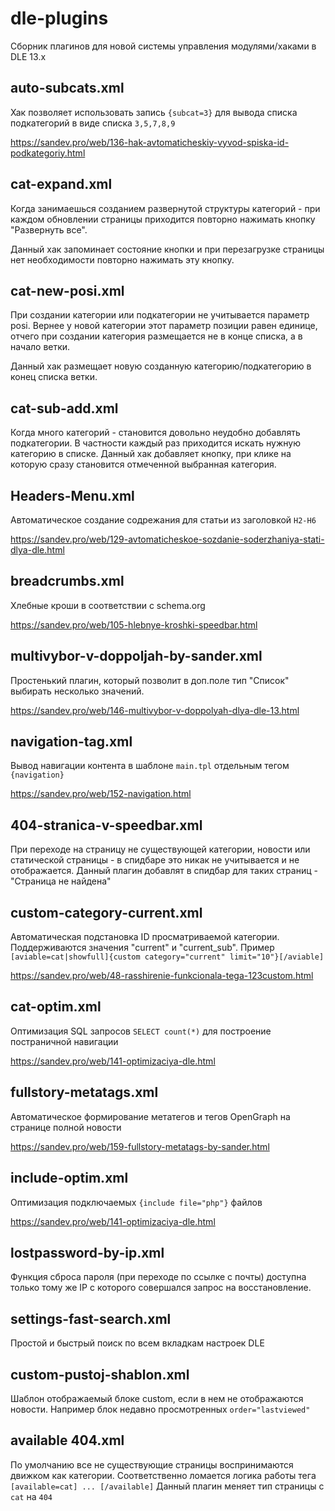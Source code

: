 # dle-plugins
Сборник плагинов для новой системы управления модулями/хаками в DLE 13.x

## auto-subcats.xml
Хак позволяет использовать запись `{subcat=3}` для вывода списка подкатегорий в виде списка `3,5,7,8,9`

https://sandev.pro/web/136-hak-avtomaticheskiy-vyvod-spiska-id-podkategoriy.html

## cat-expand.xml
Когда занимаешься созданием развернутой структуры категорий - при каждом обновлении страницы приходится повторно нажимать кнопку "Развернуть все".

Данный хак запоминает состояние кнопки и при перезагрузке страницы нет необходимости повторно нажимать эту кнопку.

## cat-new-posi.xml
При создании категории или подкатегории не учитывается параметр posi. Вернее у новой категории этот параметр позиции равен единице, отчего при создании категория размещается не в конце списка, а в начало ветки.

Данный хак размещает новую созданную категорию/подкатегорию в конец списка ветки.

## cat-sub-add.xml
Когда много категорий - становится довольно неудобно добавлять подкатегории. В частности каждый раз приходится искать нужную категорию в списке.
Данный хак добавляет кнопку, при клике на которую сразу становится отмеченной выбранная категория.

## Headers-Menu.xml
Автоматическое создание содрежания для статьи из заголовкой `H2-H6`

https://sandev.pro/web/129-avtomaticheskoe-sozdanie-soderzhaniya-stati-dlya-dle.html

## breadcrumbs.xml
Хлебные кроши в соответствии с schema.org

https://sandev.pro/web/105-hlebnye-kroshki-speedbar.html

## multivybor-v-doppoljah-by-sander.xml
Простенький плагин, который позволит в доп.поле тип "Список" выбирать несколько значений.

https://sandev.pro/web/146-multivybor-v-doppolyah-dlya-dle-13.html

## navigation-tag.xml
Вывод навигации контента в шаблоне `main.tpl` отдельным тегом `{navigation}`

https://sandev.pro/web/152-navigation.html

## 404-stranica-v-speedbar.xml
При переходе на страницу не существующей категории, новости или статической страницы - в спидбаре это никак не учитывается и не отображается. Данный плагин добавлят в спидбар для таких страниц - "Страница не найдена"

## custom-category-current.xml
Автоматическая подстановка ID просматриваемой категории. Поддерживаются значения "current" и "current_sub".
Пример `[aviable=cat|showfull]{custom category="current" limit="10"}[/aviable]`

https://sandev.pro/web/48-rasshirenie-funkcionala-tega-123custom.html

## cat-optim.xml
Оптимизация SQL запросов `SELECT count(*)` для построение постраничной навигации

https://sandev.pro/web/141-optimizaciya-dle.html

## fullstory-metatags.xml
Автоматическое формирование метатегов и тегов OpenGraph на странице полной новости

https://sandev.pro/web/159-fullstory-metatags-by-sander.html

## include-optim.xml
Оптимизация подключаемых `{include file="php"}` файлов

https://sandev.pro/web/141-optimizaciya-dle.html

## lostpassword-by-ip.xml
Функция сброса пароля (при переходе по ссылке с почты) доступна только тому же IP с которого совершался запрос на восстановление.

## settings-fast-search.xml
Простой и быстрый поиск по всем вкладкам настроек DLE

## custom-pustoj-shablon.xml
Шаблон отображаемый блоке custom, если в нем не отображаются новости. Например блок недавно просмотренных `order="lastviewed"`

## available 404.xml
По умолчанию все не существующие страницы воспринимаются движком как категории. Соответственно ломается логика работы тега `[available=cat] ... [/available]`
Данный плагин меняет тип страницы с `cat` на `404`
